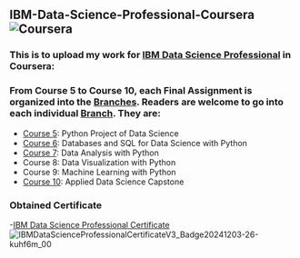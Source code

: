 ## IBM-Data-Science-Professional-Coursera![Coursera](https://img.shields.io/badge/Coursera-Certificate-blue)
### This is to upload my work for [IBM Data Science Professional](https://www.coursera.org/professional-certificates/ibm-data-science) in Coursera:

### From Course 5 to Course 10, each Final Assignment is organized into the <ins>Branches</ins>. Readers are welcome to go into each individual <ins>Branch</ins>. They are:
 - [Course 5](https://github.com/penggenchang/IBM-Data-Science-Professional-Coursera/tree/Course-5-Project): Python Project of Data Science 
 - [Course 6](https://github.com/penggenchang/IBM-Data-Science-Professional-Coursera/tree/Course-6-Project): Databases and SQL for Data Science with Python
 - [Course 7](https://github.com/penggenchang/IBM-Data-Science-Professional-Coursera/tree/Course-7-Project): Data Analysis with Python
 - Course 8: Data Visualization with Python
 - Course 9: Machine Learning with Python
 - [Course 10](https://github.com/penggenchang/IBM-Data-Science-Professional-Coursera/tree/Course-10-Capstone): Applied Data Science Capstone

### Obtained Certificate
-[IBM Data Science Professional Certificate](https://www.coursera.org/professional-certificates/ibm-data-science) ![IBMDataScienceProfessionalCertificateV3_Badge20241203-26-kuhf6m_00](https://github.com/user-attachments/assets/6ebeb581-034e-4b0f-80c2-fc9926e751da)
